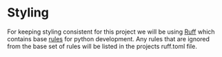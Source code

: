 # Styling
For keeping styling consistent for this project we will be using [Ruff](https://github.com/astral-sh/ruff) which contains base [rules](https://docs.astral.sh/ruff/rules/#airflow-air) for python development. Any rules that are ignored from the base set of rules will be listed in the projects ruff.toml file.